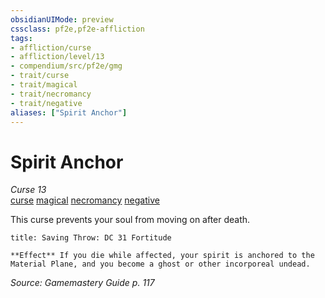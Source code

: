 ```yaml
---
obsidianUIMode: preview
cssclass: pf2e,pf2e-affliction
tags:
- affliction/curse
- affliction/level/13
- compendium/src/pf2e/gmg
- trait/curse
- trait/magical
- trait/necromancy
- trait/negative
aliases: ["Spirit Anchor"]
---
```

# Spirit Anchor
*Curse 13*  
[curse](rules/traits/curse.md)  [magical](rules/traits/magical.md)  [necromancy](rules/traits/necromancy.md)  [negative](rules/traits/negative.md)  

This curse prevents your soul from moving on after death.

```ad-inline-affliction
title: Saving Throw: DC 31 Fortitude

**Effect** If you die while affected, your spirit is anchored to the Material Plane, and you become a ghost or other incorporeal undead.
```

*Source: Gamemastery Guide p. 117*